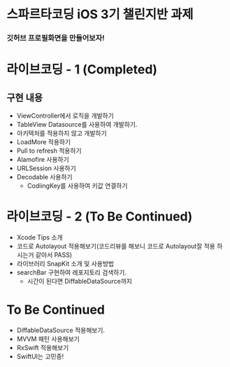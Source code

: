 # 스파르타코딩 iOS 3기 챌린지반 과제
### 깃허브 프로필화면을 만들어보자!

# 라이브코딩 - 1 (Completed)
## 구현 내용
- ViewController에서 로직을 개발하기
- TableView Datasource를 사용하여 개발하기.
- 아키텍처를 적용하지 않고 개발하기
- LoadMore 적용하기
- Pull to refresh 적용하기
- Alamofire 사용하기
- URLSession 사용하기
- Decodable 사용하기
  - CodiingKey를 사용하여 키값 연결하기


# 라이브코딩 - 2 (To Be Continued)
- Xcode Tips 소개
- 코드로 Autolayout 적용해보기(코드리뷰를 해보니 코드로 Autolayout잘 적용 하시는거 같아서 PASS)
- 라이브러리 SnapKit 소개 및 사용방법
- searchBar 구현하여 레포지토리 검색하기.
  - 시간이 된다면 DiffableDataSource까지


# To Be Continued
- DiffableDataSource 적용해보기.
- MVVM 패턴 사용해보기
- RxSwift 적용해보기
- SwiftUI는 고민중!
